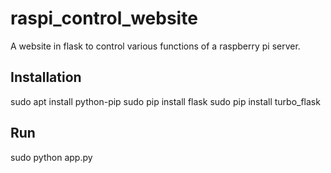 # raspi_control_website
A website in flask to control various functions of a raspberry pi server.

## Installation
sudo apt install python-pip
sudo pip install flask
sudo pip install turbo_flask

## Run
sudo python app.py
